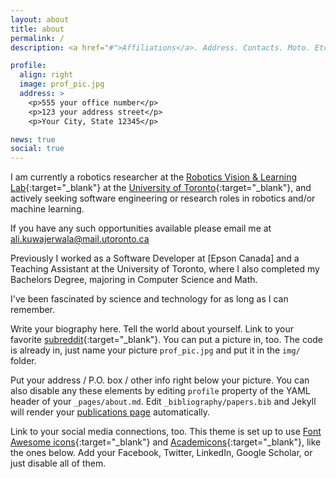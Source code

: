 ```yaml
---
layout: about
title: about
permalink: /
description: <a href="#">Affiliations</a>. Address. Contacts. Moto. Etc.

profile:
  align: right
  image: prof_pic.jpg
  address: >
    <p>555 your office number</p>
    <p>123 your address street</p>
    <p>Your City, State 12345</p>

news: true
social: true
---
```


I am currently a robotics researcher at the [Robotics Vision & Learning Lab][]{:target="_blank"} at the [University of Toronto][]{:target="_blank"}, and actively seeking software engineering or research roles in robotics and/or machine learning.

If you have any such opportunities available please email me at ali.kuwajerwala@mail.utoronto.ca

Previously I worked as a Software Developer at [Epson Canada] and a Teaching Assistant at the University of Toronto, where I also completed my Bachelors Degree, majoring in Computer Science and Math.

I've been fascinated by science and technology for as long as I can remember. 


Write your biography here. Tell the world about yourself. Link to your favorite [subreddit](http://reddit.com){:target="\_blank"}. You can put a picture in, too. The code is already in, just name your picture `prof_pic.jpg` and put it in the `img/` folder.

Put your address / P.O. box / other info right below your picture. You can also disable any these elements by editing `profile` property of the YAML header of your `_pages/about.md`. Edit `_bibliography/papers.bib` and Jekyll will render your [publications page](/al-folio/publications/) automatically.

Link to your social media connections, too. This theme is set up to use [Font Awesome icons](http://fortawesome.github.io/Font-Awesome/){:target="\_blank"} and [Academicons](https://jpswalsh.github.io/academicons/){:target="\_blank"}, like the ones below. Add your Facebook, Twitter, LinkedIn, Google Scholar, or just disable all of them.


[Robotics Vision & Learning Lab]: https://rvl.cs.toronto.edu/
[University of Toronto]: https://www.utoronto.ca/